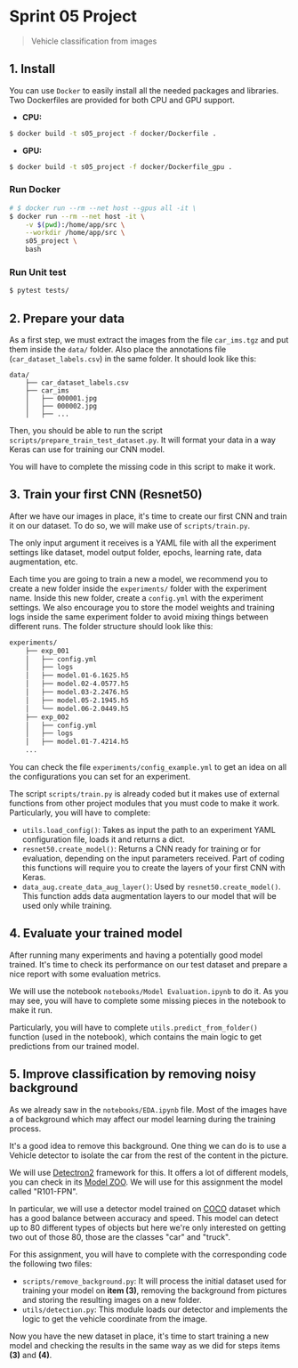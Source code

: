 # Sprint 05 Project
> Vehicle classification from images

## 1. Install

You can use `Docker` to easily install all the needed packages and libraries. Two Dockerfiles are provided for both CPU and GPU support.

- **CPU:**

```bash
$ docker build -t s05_project -f docker/Dockerfile .
```

- **GPU:**

```bash
$ docker build -t s05_project -f docker/Dockerfile_gpu .
```

### Run Docker

```bash
# $ docker run --rm --net host --gpus all -it \
$ docker run --rm --net host -it \
    -v $(pwd):/home/app/src \
    --workdir /home/app/src \
    s05_project \
    bash
```

### Run Unit test


```bash
$ pytest tests/
```

## 2. Prepare your data

As a first step, we must extract the images from the file `car_ims.tgz` and put them inside the `data/` folder. Also place the annotations file (`car_dataset_labels.csv`) in the same folder. It should look like this:

```
data/
    ├── car_dataset_labels.csv
    ├── car_ims
    │   ├── 000001.jpg
    │   ├── 000002.jpg
    │   ├── ...
```

Then, you should be able to run the script `scripts/prepare_train_test_dataset.py`. It will format your data in a way Keras can use for training our CNN model.

You will have to complete the missing code in this script to make it work.

## 3. Train your first CNN (Resnet50)

After we have our images in place, it's time to create our first CNN and train it on our dataset. To do so, we will make use of `scripts/train.py`.

The only input argument it receives is a YAML file with all the experiment settings like dataset, model output folder, epochs,
learning rate, data augmentation, etc.

Each time you are going to train a new a model, we recommend you to create a new folder inside the `experiments/` folder with the experiment name. Inside this new folder, create a `config.yml` with the experiment settings. We also encourage you to store the model weights and training logs inside the same experiment folder to avoid mixing things between different runs. The folder structure should look like this:

```bash
experiments/
    ├── exp_001
    │   ├── config.yml
    │   ├── logs
    │   ├── model.01-6.1625.h5
    │   ├── model.02-4.0577.h5
    │   ├── model.03-2.2476.h5
    │   ├── model.05-2.1945.h5
    │   └── model.06-2.0449.h5
    ├── exp_002
    │   ├── config.yml
    │   ├── logs
    │   ├── model.01-7.4214.h5
    ...
```

You can check the file `experiments/config_example.yml` to get an idea on all the configurations you can set for an experiment.

The script `scripts/train.py` is already coded but it makes use of external functions from other project modules that you must code to make it work. Particularly, you will have to complete:

- `utils.load_config()`: Takes as input the path to an experiment YAML configuration file, loads it and returns a dict.
- `resnet50.create_model()`: Returns a CNN ready for training or for evaluation, depending on the input parameters received. Part of coding this functions will require you to create the layers of your first CNN with Keras.
- `data_aug.create_data_aug_layer()`: Used by `resnet50.create_model()`. This function adds data augmentation layers to our model that will be used only while training.

## 4. Evaluate your trained model

After running many experiments and having a potentially good model trained. It's time to check its performance on our test dataset and prepare a nice report with some evaluation metrics.

We will use the notebook `notebooks/Model Evaluation.ipynb` to do it. As you may see, you will have to complete some missing pieces in the notebook to make it run.

Particularly, you will have to complete `utils.predict_from_folder()` function (used in the notebook), which contains the main logic to get predictions from our trained model.

## 5. Improve classification by removing noisy background

As we already saw in the `notebooks/EDA.ipynb` file. Most of the images have a of background which may affect our model learning during the training process.

It's a good idea to remove this background. One thing we can do is to use a Vehicle detector to isolate the car from the rest of the content in the picture.

We will use [Detectron2](https://github.com/facebookresearch/detectron2) framework for this. It offers a lot of different models, you can check in its [Model ZOO](https://github.com/facebookresearch/detectron2/blob/main/MODEL_ZOO.md#faster-r-cnn). We will use for this assignment the model called "R101-FPN".

In particular, we will use a detector model trained on [COCO](https://cocodataset.org) dataset which has a good balance between accuracy and speed. This model can detect up to 80 different types of objects but here we're only interested on getting two out of those 80, those are the classes "car" and "truck".

For this assignment, you will have to complete with the corresponding code the following two files:

- `scripts/remove_background.py`: It will process the initial dataset used for training your model on **item (3)**, removing the background from pictures and storing the resulting images on a new folder.
- `utils/detection.py`: This module loads our detector and implements the logic to get the vehicle coordinate from the image.

Now you have the new dataset in place, it's time to start training a new model and checking the results in the same way as we did for steps items **(3)** and **(4)**.
